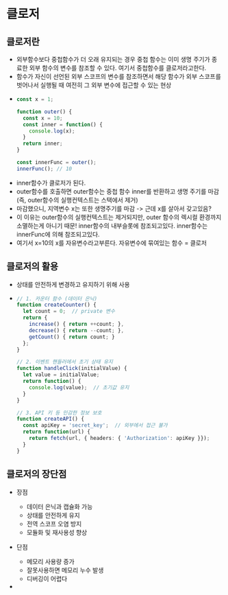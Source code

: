 # 클로저 

## 클로저란
- 외부함수보다 중첩함수가 더 오래 유지되는 경우 중첩 함수는 이미 생명 주기가 종료한 외부 함수의 변수를 참조할 수 있다. 여기서 중첩함수를 클로저라고한다.
- 함수가 자신이 선언된 외부 스코프의 변수를 참조하면서 해당 함수가 외부 스코프를 벗어나서 실행될 때 여전히 그 외부 변수에 접근할 수 있는 현상
- ```typescript
  const x = 1;

  function outer() {
    const x = 10;
    const inner = function() {
      console.log(x);  
    }
    return inner;
  }

  const innerFunc = outer();
  innerFunc(); // 10
  ```
- inner함수가 클로저가 된다.
- outer함수를 호출하면 outer함수는 중첩 함수 inner를 반환하고 생명 주기를 마감(즉, outer함수의 실행컨텍스트는 스택에서 제거)
- 마감했으니, 지역변수 x는 또한 생명주기를 마감 -> 근데 x를 살아서 갖고있음?
- 이 이유는 outer함수의 실행컨텍스트는 제거되지만, outer 함수의 렉시컬 환경까지 소멸하는게 아니기 때문!  inner함수의 내부슬롯에 참조되고있다. inner함수는 innerFunc에 의해 참조되고있다.
- 여기서 x=10의 x를 자유변수라고부른다. 자유변수에 묶여있는 함수 = 클로저

## 클로저의 활용
- 상태를 안전하게 변경하고 유지하기 위해 사용
- ```typescript
  // 1. 카운터 함수 (데이터 은닉)
  function createCounter() {
    let count = 0;  // private 변수
    return {
      increase() { return ++count; },
      decrease() { return --count; },
      getCount() { return count; }
    };
  }
  
  // 2. 이벤트 핸들러에서 초기 상태 유지
  function handleClick(initialValue) {
    let value = initialValue;
    return function() {
      console.log(value);  // 초기값 유지
    }
  }
  
  // 3. API 키 등 민감한 정보 보호
  function createAPI() {
    const apiKey = 'secret_key';  // 외부에서 접근 불가
    return function(url) {
      return fetch(url, { headers: { 'Authorization': apiKey }});
    }
  }
  ```

## 클로저의 장단점
 - 장점
   - 데이터 은닉과 캡슐화 가능
   - 상태를 안전하게 유지
   - 전역 스코프 오염 방지
   - 모듈화 및 재사용성 향상
 - 단점
   - 메모리 사용량 증가
   - 잘못사용하면 메모리 누수 발생
   - 디버깅이 어렵다
  
 - 
